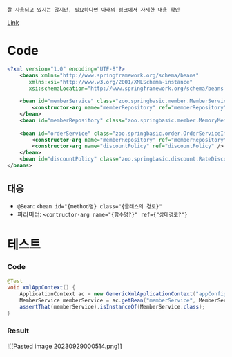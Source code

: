 	잘 사용되고 있지는 않지만, 필요하다면 아래의 링크에서 자세한 내용 확인
[Link](https://spring.io/projects/spring-framework)

# Code
```xml
<?xml version="1.0" encoding="UTF-8"?>  
    <beans xmlns="http://www.springframework.org/schema/beans"  
       xmlns:xsi="http://www.w3.org/2001/XMLSchema-instance"  
       xsi:schemaLocation="http://www.springframework.org/schema/beans http://www.springframework.org/schema/beans/spring-beans.xsd">  
  
    <bean id="memberService" class="zoo.springbasic.member.MemberServiceImpl">  
        <constructor-arg name="memberRepository" ref="memberRepository" />  
    </bean>  
    <bean id="memberRepository" class="zoo.springbasic.member.MemoryMemberRepository" />  
  
    <bean id="orderService" class="zoo.springbasic.order.OrderServiceImpl">  
        <constructor-arg name="memberRepository" ref="memberRepository" />  
        <constructor-arg name="discountPolicy" ref="discountPolicy" />  
    </bean>  
    <bean id="discountPolicy" class="zoo.springbasic.discount.RateDiscountPolicy" />  
</beans>
```

## 대응
- `@Bean`: `<bean id="{method명} class="{클래스의 경로}"`
- 파라미터: `<contructor-arg name="{함수명?}" ref={"상대경로?"}`

# 테스트
### Code
```java
@Test  
void xmlAppContext() {  
    ApplicationContext ac = new GenericXmlApplicationContext("appConfig.xml");  
    MemberService memberService = ac.getBean("memberService", MemberService.class);  
    assertThat(memberService).isInstanceOf(MemberService.class);  
}
```

### Result
![[Pasted image 20230929000514.png]]